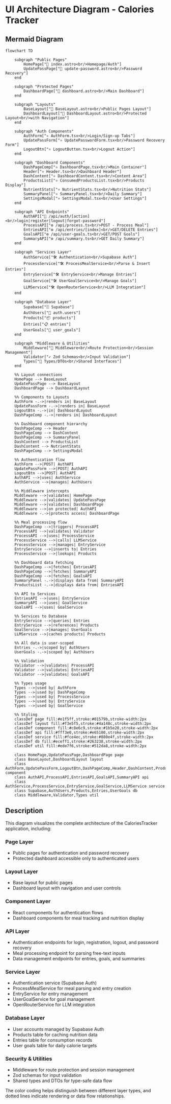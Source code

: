 
# UI Architecture Diagram - Calories Tracker

## Mermaid Diagram

```mermaid
flowchart TD
    
    subgraph "Public Pages"
        HomePage["📄 index.astro<br/>Homepage/Auth"]
        UpdatePassPage["📄 update-password.astro<br/>Password Recovery"]
    end
    
    subgraph "Protected Pages"
        DashboardPage["📄 dashboard.astro<br/>Main Dashboard"]
    end
    
    subgraph "Layouts"
        BaseLayout["🎨 BaseLayout.astro<br/>Public Pages Layout"]
        DashboardLayout["🎨 DashboardLayout.astro<br/>Protected Layout<br/>with Navigation"]
    end
    
    subgraph "Auth Components"
        AuthForm["⚛️ AuthForm.tsx<br/>Login/Sign-up Tabs"]
        UpdatePassForm["⚛️ UpdatePasswordForm.tsx<br/>Password Recovery Form"]
        LogoutBtn["⚛️ LogoutButton.tsx<br/>Logout Action"]
    end
    
    subgraph "Dashboard Components"
        DashPageComp["⚛️ DashboardPage.tsx<br/>Main Container"]
        Header["⚛️ Header.tsx<br/>Dashboard Header"]
        DashContent["⚛️ DashboardContent.tsx<br/>Content Area"]
        ProductsList["⚛️ ConsumedProductsList.tsx<br/>Products Display"]
        NutrientStats["⚛️ NutrientStats.tsx<br/>Nutrition Stats"]
        SummaryPanel["⚛️ SummaryPanel.tsx<br/>Daily Summary"]
        SettingsModal["⚛️ SettingsModal.tsx<br/>User Settings"]
    end
    
    subgraph "API Endpoints"
        AuthAPI["🔐 /api/auth/[action]<br/>login|register|logout|forgot-password"]
        ProcessAPI["⚙️ /api/process.ts<br/>POST - Process Meal"]
        EntriesAPI["⚙️ /api/entries/[index]<br/>GET/DELETE Entries"]
        GoalsAPI["⚙️ /api/user-goals.ts<br/>GET/POST Goals"]
        SummaryAPI["⚙️ /api/summary.ts<br/>GET Daily Summary"]
    end
    
    subgraph "Services Layer"
        AuthService["🛠️ Authentication<br/>Supabase Auth"]
        ProcessService["🛠️ ProcessMealService<br/>Parse & Insert Entries"]
        EntryService["🛠️ EntryService<br/>Manage Entries"]
        GoalService["🛠️ UserGoalService<br/>Manage Goals"]
        LLMService["🛠️ OpenRouterService<br/>LLM Integration"]
    end
    
    subgraph "Database Layer"
        Supabase["🗄️ Supabase"]
        AuthUsers["👤 auth.users"]
        Products["📦 products"]
        Entries["📋 entries"]
        UserGoals["🎯 user_goals"]
    end
    
    subgraph "Middleware & Utilities"
        Middleware["🔐 Middleware<br/>Route Protection<br/>Session Management"]
        Validator["✓ Zod Schemas<br/>Input Validation"]
        Types["📝 Types/DTOs<br/>Shared Interfaces"]
    end
    
    %% Layout connections
    HomePage --> BaseLayout
    UpdatePassPage --> BaseLayout
    DashboardPage --> DashboardLayout
    
    %% Components to Layouts
    AuthForm -.->|renders in| BaseLayout
    UpdatePassForm -.->|renders in| BaseLayout
    LogoutBtn -.->|in| DashboardLayout
    DashPageComp -.->|renders in| DashboardLayout
    
    %% Dashboard component hierarchy
    DashPageComp --> Header
    DashPageComp --> DashContent
    DashPageComp --> SummaryPanel
    DashContent --> ProductsList
    DashContent --> NutrientStats
    DashPageComp --> SettingsModal
    
    %% Authentication flow
    AuthForm -->|POST| AuthAPI
    UpdatePassForm -->|POST| AuthAPI
    LogoutBtn -->|POST| AuthAPI
    AuthAPI -->|uses| AuthService
    AuthService -->|manages| AuthUsers
    
    %% Middleware intercepts
    Middleware -->|validates| HomePage
    Middleware -->|validates| UpdatePassPage
    Middleware -->|validates| DashboardPage
    Middleware -->|on protected| AuthAPI
    Middleware -.->|protects access| DashboardPage
    
    %% Meal processing flow
    DashPageComp -->|triggers| ProcessAPI
    ProcessAPI -->|validates| Validator
    ProcessAPI -->|uses| ProcessService
    ProcessService -->|calls| LLMService
    ProcessService -->|manages| EntryService
    EntryService -->|inserts to| Entries
    ProcessService -->|lookups| Products
    
    %% Dashboard data fetching
    DashPageComp -->|fetches| EntriesAPI
    DashPageComp -->|fetches| SummaryAPI
    DashPageComp -->|fetches| GoalsAPI
    SummaryPanel -.->|displays data from| SummaryAPI
    ProductsList -.->|displays data from| EntriesAPI
    
    %% API to Services
    EntriesAPI -->|uses| EntryService
    SummaryAPI -->|uses| GoalService
    GoalsAPI -->|uses| GoalService
    
    %% Services to Database
    EntryService -->|queries| Entries
    EntryService -->|references| Products
    GoalService -->|manages| UserGoals
    LLMService -->|caches products| Products
    
    %% All data is user-scoped
    Entries -.->|scoped by| AuthUsers
    UserGoals -.->|scoped by| AuthUsers
    
    %% Validation
    Validator -->|validates| ProcessAPI
    Validator -->|validates| EntriesAPI
    Validator -->|validates| GoalsAPI
    
    %% Types usage
    Types -->|used by| AuthForm
    Types -->|used by| DashPageComp
    Types -->|used by| ProcessService
    Types -->|used by| EntryService
    Types -->|used by| GoalService
    
    %% Styling
    classDef page fill:#e1f5ff,stroke:#01579b,stroke-width:2px
    classDef layout fill:#f3e5f5,stroke:#4a148c,stroke-width:2px
    classDef component fill:#c8e6c9,stroke:#1b5e20,stroke-width:2px
    classDef api fill:#fff3e0,stroke:#e65100,stroke-width:2px
    classDef service fill:#fce4ec,stroke:#880e4f,stroke-width:2px
    classDef db fill:#eceff1,stroke:#263238,stroke-width:2px
    classDef util fill:#ede7f6,stroke:#512da8,stroke-width:2px
    
    class HomePage,UpdatePassPage,DashboardPage page
    class BaseLayout,DashboardLayout layout
    class AuthForm,UpdatePassForm,LogoutBtn,DashPageComp,Header,DashContent,ProductsList,NutrientStats,SummaryPanel,SettingsModal component
    class AuthAPI,ProcessAPI,EntriesAPI,GoalsAPI,SummaryAPI api
    class AuthService,ProcessService,EntryService,GoalService,LLMService service
    class Supabase,AuthUsers,Products,Entries,UserGoals db
    class Middleware,Validator,Types util
```

## Description

This diagram visualizes the complete architecture of the CaloriesTracker application, including:

### **Page Layer**
- Public pages for authentication and password recovery
- Protected dashboard accessible only to authenticated users

### **Layout Layer**
- Base layout for public pages
- Dashboard layout with navigation and user controls

### **Component Layer**
- React components for authentication flows
- Dashboard components for meal tracking and nutrition display

### **API Layer**
- Authentication endpoints for login, registration, logout, and password recovery
- Meal processing endpoint for parsing free-text inputs
- Data management endpoints for entries, goals, and summaries

### **Service Layer**
- Authentication service (Supabase Auth)
- ProcessMealService for meal parsing and entry creation
- EntryService for entry management
- UserGoalService for goal management
- OpenRouterService for LLM integration

### **Database Layer**
- User accounts managed by Supabase Auth
- Products table for caching nutrition data
- Entries table for consumption records
- User goals table for daily calorie targets

### **Security & Utilities**
- Middleware for route protection and session management
- Zod schemas for input validation
- Shared types and DTOs for type-safe data flow

The color coding helps distinguish between different layer types, and dotted lines indicate rendering or data flow relationships.
